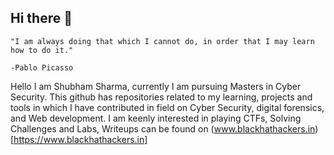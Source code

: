 ## Hi there 👋
```
"I am always doing that which I cannot do, in order that I may learn how to do it."
                                                                                    -Pablo Picasso
```
Hello I am Shubham Sharma, currently I am pursuing Masters in Cyber Security.
This github has repositories related to my learning, projects and tools in which I have contributed in field on Cyber Security, digital forensics, and Web development.
I am keenly interested in playing CTFs, Solving Challenges and Labs, Writeups can be found on (www.blackhathackers.in)[https://www.blackhathackers.in] 
